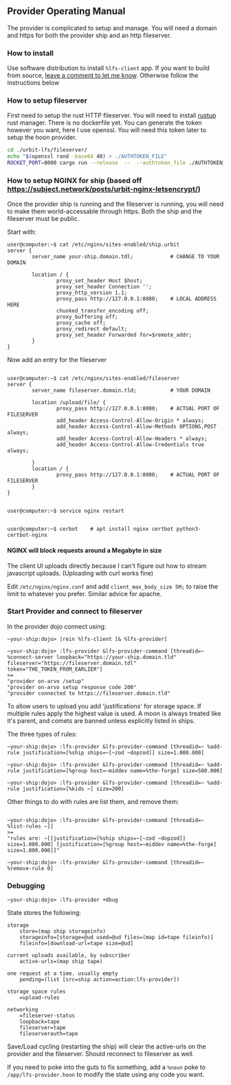 ## Provider Operating Manual

The provider is complicated to setup and manage. You will need a domain and https for both the provider ship and an http fileserver.

### How to install

Use software distribution to install `%lfs-client` app. If you want to build from source, [leave a comment to let me know](https://github.com/aquarial/urbit-lfs-filehosting/issues/1). Otherwise follow the instructions below

### How to setup fileserver

First need to setup the rust HTTP fileserver. You will need to install [rustup](https://rustup.rs/) rust manager. There is no dockerfile yet. You can generate the token however you want, here I use openssl. You will need this token later to setup the hoon provider.

```bash
cd ./urbit-lfs/fileserver/
echo "$(openssl rand -base64 40) > ./AUTHTOKEN_FILE"
ROCKET_PORT=8000 cargo run --release  --  --authtoken_file ./AUTHTOKEN_FILE
```

### How to setup NGINX for ship (based off https://subject.network/posts/urbit-nginx-letsencrypt/)

Once the provider ship is running and the fileserver is running, you will need to make them world-accessable through https. Both the ship and the fileserver must be public.

Start with:

```
user@computer:~$ cat /etc/nginx/sites-enabled/ship.urbit
server {
        server_name your-ship.domain.tdl;            # CHANGE TO YOUR DOMAIN

        location / {
                proxy_set_header Host $host;
                proxy_set_header Connection '';
                proxy_http_version 1.1;
                proxy_pass http://127.0.0.1:8080;    # LOCAL ADDRESS HERE
                chunked_transfer_encoding off;
                proxy_buffering off;
                proxy_cache off;
                proxy_redirect default;
                proxy_set_header Forwarded for=$remote_addr;
        }
}

```

Now add an entry for the fileserver

```

user@computer:~$ cat /etc/nginx/sites-enabled/fileserver
server {
        server_name fileserver.domain.tld;           # YOUR DOMAIN

        location /upload/file/ {
                proxy_pass http://127.0.0.1:8000;    # ACTUAL PORT OF FILESERVER
                add_header Access-Control-Allow-Origin * always;
                add_header Access-Control-Allow-Methods OPTIONS,POST always;
                add_header Access-Control-Allow-Headers * always;
                add_header Access-Control-Allow-Credentials true always;

        }
        location / {
                proxy_pass http://127.0.0.1:8000;    # ACTUAL PORT OF FILESERVER
        }
}


user@computer:~$ service nginx restart


user@computer:~$ cerbot    # apt install nginx certbot python3-certbot-nginx
```


#### NGINX will block requests around a Megabyte in size

The client UI uploads directly because I can't figure out how to stream javascript uploads. (Uploading with curl works fine)

Edit `/etc/nginx/nginx.conf` and add `client_max_body_size 5M;` to raise the limit to whatever you prefer. Similar advice for apache.

### Start Provider and connect to fileserver

In the provider dojo connect using:

```
~your-ship:dojo> |rein %lfs-client [& %lfs-provider]

~your-ship:dojo> :lfs-provider &lfs-provider-command [threadid=~ %connect-server loopback="https://your-ship.domain.tld" fileserver="https://fileserver.domain.tdl" token="THE_TOKEN_FROM_EARLIER"]
>=
"provider on-arvo /setup"
"provider on-arvo setup response code 200"
"provider connected to https://fileserver.domain.tld"
```

To allow users to upload you add 'justifications' for storage space. If multiple rules apply the highest value is used. A moon is always treated like it's parent, and comets are banned unless explicitly listed in ships.

The three types of rules:

```
~your-ship:dojo> :lfs-provider &lfs-provider-command [threadid=~ %add-rule justification=[%ship ships=~[~zod ~dopzod]] size=1.000.000]

~your-ship:dojo> :lfs-provider &lfs-provider-command [threadid=~ %add-rule justification=[%group host=~middev name=%the-forge] size=500.000]

~your-ship:dojo> :lfs-provider &lfs-provider-command [threadid=~ %add-rule justification=[%kids ~] size=200]
```


Other things to do with rules are list them, and remove them:

```

~your-ship:dojo> :lfs-provider &lfs-provider-command [threadid=~ %list-rules ~]]
>=
"rules are: ~[[justification=[%ship ships=~[~zod ~dopzod]] size=1.000.000] [justification=[%group host=~middev name=%the-forge] size=1.000.000]]"

~your-ship:dojo> :lfs-provider &lfs-provider-command [threadid=~ %remove-rule 0]
```

### Debugging

```
~your-ship:dojo> :lfs-provider +dbug
```

State stores the following:

```
storage
    store=(map ship storageinfo)
    storageinfo=[storage=@ud used=@ud files=(map id=tape fileinfo)]
    fileinfo=[download-url=tape size=@ud]

current uploads available, by subscriber
    active-urls=(map ship tape)

one request at a time. usually empty
    pending=(list [src=ship action=action:lfs-provider])

storage space rules
    =upload-rules

networking
    =fileserver-status
    loopback=tape
    fileserver=tape
    fileserverauth=tape
```

Save/Load cycling (restarting the ship) will clear the active-urls on the provider and the fileserver. Should reconnect to fileserver as well.

If you need to poke into the guts to fix something, add a `%noun` poke to `/app/lfs-provider.hoon` to modify the state using any code you want.
